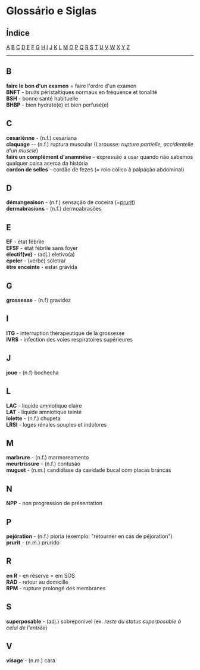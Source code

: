 # Glossário e Siglas

## Índice

[A](#a) [B](#b) [C](#c) [D](#d) [E](#e) [F](#f) [G](#g) [H](#h) [I](#i) [J](#j) [K](#k) [L](#l) [M](#n) [O](#o) [P](#p) [Q](#q) [R](#r) [S](#s) [T](#t) [U](#u) [V](#v) [W](#w) [X](#x) [Y](#y) [Z](#z)

---

## B
**faire le bon d'un examen** = faire l'ordre d'un examen  
**BNFT** - bruits péristaltiques normaux en fréquence et tonalité  
**BSH** - bonne santé habituelle  
**BHBP** - bien hydraté(e) et bien perfusé(e)  

## C
**cesariènne** - (n.f.) cesariana  
**claquage** -- (n.f.) ruptura muscular (Larousse: *rupture partielle, accidentelle d'un muscle*)  
**faire un complément d'anamnése** - expressão a usar quando não sabemos qualquer coisa acerca da história  
**cordon de selles** - cordão de fezes (= rolo cólico à palpação abdominal)  

## D
**démangeaison** - (n.f.) sensação de coceira (=[prurit](#p))  
**dermabrasions** - (n.f.) dermoabrasões  

## E
**EF** - état fébrile  
**EFSF** - état fébrile sans foyer  
**électif(ve)** - (adj.) eletivo(a)  
**épeler** - (verbe) soletrar  
**être enceinte** - estar grávida  

## G
**grossesse** - (n.f) gravidez  

## I
**ITG** - interruption thérapeutique de la grossesse  
**IVRS** - infection des voies respiratoires supérieures  

## J
**joue** - (n.f) bochecha  

## L
**LAC** - liquide amniotique claire  
**LAT** - liquide amniotique teinté  
**lolette** - (n.f.) chupeta  
**LRSI** - loges rénales souples et indolores  

## M
**marbrure** - (n.f.) marmoreamento  
**meurtrissure** - (n.f.) contusão  
**muguet** - (n.m.) candidíase da cavidade bucal com placas brancas  

## N
**NPP** - non progression de présentation

## P
**pejóration** - (n.f.) pioria (exemplo: "retourner en cas de péjoration")  
**prurit** - (n.m.) prurido  

## R
**en R** - en réserve = em SOS  
**RAD** - retour au domicille  
**RPM** - rupture prolongé des membranes  

## S
**superposable** - (adj.) sobreponível (ex. *reste du status superposable à celui de l'entrée*)  

## V
**visage** - (n.m.) cara  
